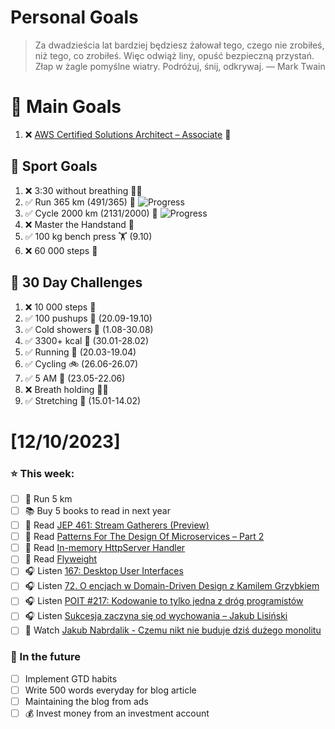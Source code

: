 
Personal Goals
==============
> Za dwadzieścia lat bardziej będziesz żałował tego, czego nie zrobiłeś, niż tego, co zrobiłeś. Więc odwiąż liny, opuść bezpieczną przystań. Złap w żagle pomyślne wiatry. Podróżuj, śnij, odkrywaj.
> — Mark Twain

# 🥇 Main Goals 
1. ❌ [AWS Certified Solutions Architect – Associate](https://aws.amazon.com/certification/certified-solutions-architect-associate/) 📜

## 🥈 Sport Goals 
1. ❌ 3:30 without breathing 😮‍💨
2. ✅ Run 365 km (491/365) 🏃 ![Progress](https://progress-bar.dev/134/)
3. ✅ Cycle 2000 km (2131/2000) 🚴 ![Progress](https://progress-bar.dev/106/)
4. ❌ Master the Handstand 🤸
5. ✅ 100 kg bench press  🏋️ (9.10)
6. ❌ 60 000 steps 🚶

## 🥉 30 Day Challenges 
1. ❌ 10 000 steps 🦶 
2. ✅ 100 pushups 🙇 (20.09-19.10)
3. ✅ Cold showers 🚿 (1.08-30.08)
4. ✅ 3300+ kcal 🍌 (30.01-28.02)
5. ✅ Running 🏃 (20.03-19.04)
6. ✅ Cycling 🚲 (26.06-26.07)
7. ✅ 5 AM 🌅 (23.05-22.06)
8. ❌ Breath holding 😮‍💨
9. ✅ Stretching 🧘 (15.01-14.02)

# [12/10/2023]
### ⭐ This week:
- [ ] 🏃 Run 5 km
- [ ] 📚 Buy 5 books to read in next year
- [ ] 📗 Read [JEP 461: Stream Gatherers (Preview)](https://openjdk.org/jeps/461)
- [ ] 📗 Read [Patterns For The Design Of Microservices – Part 2](https://foojay.io/today/patterns-for-the-design-of-microservices-part-2/)
- [ ] 📗 Read [In-memory HttpServer Handler](https://inside.java/2023/11/06/in-memory-http-server-handler/)
- [ ] 📗 Read [Flyweight](https://java-design-patterns.com/patterns/flyweight/)
- [ ] 🎧 Listen [167: Desktop User Interfaces](https://www.programmingthrowdown.com/episodes/167-desktop-user-interfaces/)
- [ ] 🎧 Listen [72. O encjach w Domain-Driven Design z Kamilem Grzybkiem](https://bettersoftwaredesign.pl/episodes/72)
- [ ] 🎧 Listen [POIT #217: Kodowanie to tylko jedna z dróg programistów](https://porozmawiajmyoit.pl/poit-217-kodowanie-to-tylko-jedna-z-drog-programistow/)
- [ ] 🎧 Listen [Sukcesja zaczyna się od wychowania – Jakub Lisiński](https://zaprojektujswojezycie.pl/sukcesja-zaczyna-sie-od-wychowania-jakub-lisinski/)
- [ ] 🎥 Watch [Jakub Nabrdalik - Czemu nikt nie buduje dziś dużego monolitu](https://youtu.be/EnNXLNZe4nY?t=7233)

### 🏅 In the future 
- [ ] Implement GTD habits
- [ ] Write 500 words everyday for blog article
- [ ] Maintaining the blog from ads
- [ ] 💰 Invest money from an investment account
